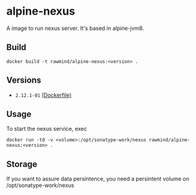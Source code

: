 alpine-nexus
=============

A image to run nexus server. It's based in alpine-jvm8.

## Build

```
docker build -t rawmind/alpine-nexus:<version> .
```

## Versions

- `2.12.1-01` [(Dockerfile)](https://github.com/rawmind0/alpine-nexus/blob/master/Dockerfile)

## Usage

To start the nexus service, exec

```
docker run -td -v <volume>:/opt/sonatype-work/nexus rawmind/alpine-nexus:<version> .
```

## Storage

If you want to assure data persintence, you need a persintent volume on /opt/sonatype-work/nexus
